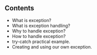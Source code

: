 ## Contents

- What is exception?
- What is exception handling?
- Why to handle exception?
- How to handle exception?
- try-catch practical example.
- Creating and using our own exception.


